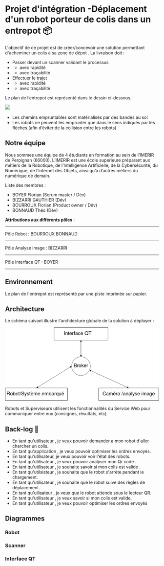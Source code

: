 # Projet d'intégration -Déplacement d'un robot porteur de colis dans un entrepot 📦

L'objectif de ce projet est de créer/concevoir une solution permettant d'acheminer un colis à sa zone de dépot . La livraison doit  :

- Passer devant un scanner validant le processus
- - avec rapidité
- - avec traçabilité
- Effectuer le trajet 
- - avec rapidité 
- - avec traçabilité

Le plan de l’entrepot est représenté dans le dessin ci-dessous. 

![](plan.jpg)

- Les chemins empruntables sont matérialisés par des bandes au sol
- Les robots ne peuvent les emprunter que dans le sens indiqués par les flèches (afin d’éviter de la collision entre les robots)



##  Notre équipe

Nous sommes une équipe de 4  étudiants en formation au sein de l’IMERIR de Perpignan (66000). L’IMERIR est une école supérieure préparant aux métiers de la Robotique, de l’Intelligence Artificielle, de la Cybersécurité, du Numérique, de l’Internet des Objets, ainsi qu’à d’autres métiers du numérique de demain.

Liste des membres : 

- BOYER Florian (Scrum master / Dév)
- BIZZARRI GAUTHIER (Dév)
- BOURROUX Florian (Product owner / Dév)
- BONNAUD Théo (Dév)

**Attributions aux différents pôles** :

---

Pôle Robot :  BOURROUX BONNAUD

---

Pôle Analyse image : BIZZARRI

---

Pôle Interface QT : BOYER

---

## Environnement 

Le plan de l'entrepot est représenté par une piste imprimée sur papier. 

## Architecture

Le schéma suivant illustre l'architecture globale de la solution à déployer :

![Screenshot](archi.png)

Robots et Superviseurs utilisent les fonctionnalités du Service Web pour communiquer entre eux (consignes, résultats, etc).


## Back-log 📄
- En tant qu'utilisateur , je veux pouvoir demander a mon robot d'aller chercher un colis.
- En tant qu'application , je veux pouvoir optimiser les ordres envoyés.
- En tant qu'utilisateur, je veux pouvoir voir l'état des robots.
- En tant qu'utilisateur , je veux pouvoir analyser mon Qr code .
- En tant qu'utilisateur , je souhaite savoir si mon colis est valide .
- En tant qu'utilsiateur , je souhaite que le robot s'arrète pendant le chargement.
- En tant qu'utilisateur , je souhaite que le robot suive des règles de déplacement.
- En tant qu'uilisateur , je veux que le robot attende sous le lecteur QR.
- En tant qu'utilisateur , je veux savoir si mon colis est valide.
- En tant qu'utilisateur , je veux pouvoir optimiser les ordres envoyés

## Diagrammes

### Robot

### Scanner

### Interface QT


